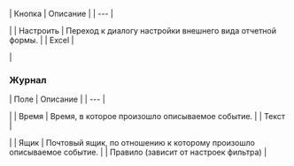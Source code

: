 | Кнопка | Описание |
| --- |

|
| Настроить | Переход к диалогу настройки внешнего вида отчетной формы. |
| Excel |

|

### Журнал

| Поле | Описание |
| --- |

|
| Время | Время, в которое произошло описываемое событие. |
| Текст |

|
| Ящик | Почтовый ящик, по отношению к которому произошло описываемое событие. |
| Правило   (зависит от настроек фильтра) |